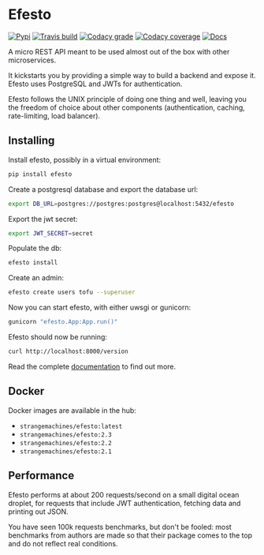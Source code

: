 # Efesto

[![Pypi](https://img.shields.io/pypi/v/efesto.svg?maxAge=600&style=for-the-badge)](https://pypi.python.org/pypi/efesto)
[![Travis build](https://img.shields.io/travis/strangemachines/efesto.svg?maxAge=600&style=for-the-badge)](https://travis-ci.org/strangemachines/efesto)
[![Codacy grade](https://img.shields.io/codacy/grade/9a18a3f98f654fef8b6ff86e93f31b56.svg?style=for-the-badge)](https://app.codacy.com/app/strangemachines/efesto)
[![Codacy coverage](https://img.shields.io/codacy/coverage/9a18a3f98f654fef8b6ff86e93f31b56.svg?style=for-the-badge)](https://app.codacy.com/app/strangemachines/efesto)
[![Docs](https://img.shields.io/badge/docs-docs-brightgreen.svg?style=for-the-badge&cacheSeconds=3600)](https://efesto.strangemachines.io)

A micro REST API meant to be used almost out of the box with other
microservices.

It kickstarts you by providing a simple way to build a backend and expose it.
Efesto uses PostgreSQL and JWTs for authentication.

Efesto follows the UNIX principle of doing one thing and well, leaving you the
freedom of choice about other components (authentication, caching, rate-limiting,
load balancer).

## Installing
Install efesto, possibly in a virtual environment:

```sh
pip install efesto
```

Create a postgresql database and export the database url:

```sh
export DB_URL=postgres://postgres:postgres@localhost:5432/efesto
```

Export the jwt secret:

```sh
export JWT_SECRET=secret
```

Populate the db:

```sh
efesto install
```

Create an admin:

```sh
efesto create users tofu --superuser
```

Now you can start efesto, with either uwsgi or gunicorn:

```sh
gunicorn "efesto.App:App.run()"
```

Efesto should now be running:


```sh
curl http://localhost:8000/version
```

Read the complete [documentation](http://efesto.strangemachines.io) to find out more.

## Docker

Docker images are available in the hub:

- `strangemachines/efesto:latest`
- `strangemachines/efesto:2.3`
- `strangemachines/efesto:2.2`
- `strangemachines/efesto:2.1`

## Performance

Efesto performs at about 200 requests/second on a small digital ocean
droplet, for requests that include JWT authentication, fetching data and
printing out JSON.

You have seen 100k requests benchmarks, but don't be fooled:
most benchmarks from authors are made so that their package comes to the top
and do not reflect real conditions.
